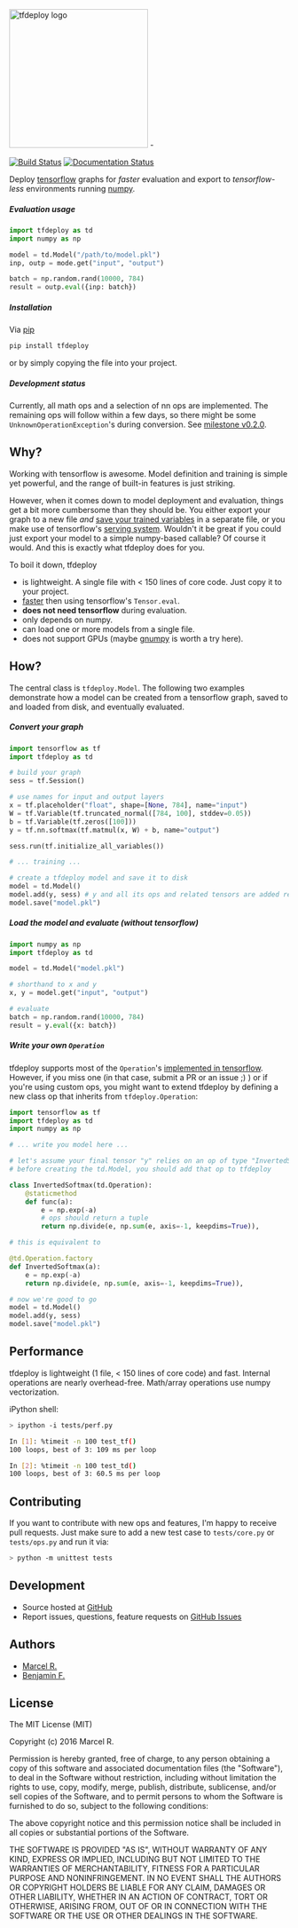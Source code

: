 <img src="https://raw.githubusercontent.com/riga/tfdeploy/master/logo.png" alt="tfdeploy logo" width="250"/>
-

[![Build Status](https://travis-ci.org/riga/tfdeploy.svg?branch=master)](https://travis-ci.org/riga/tfdeploy) [![Documentation Status](https://readthedocs.org/projects/tfdeploy/badge/?version=latest)](http://tfdeploy.readthedocs.org/en/latest/?badge=latest)

Deploy [tensorflow](https://www.tensorflow.org) graphs for *faster* evaluation and export to *tensorflow-less* environments running [numpy](http://www.numpy.org).


##### Evaluation usage

```python
import tfdeploy as td
import numpy as np

model = td.Model("/path/to/model.pkl")
inp, outp = mode.get("input", "output")

batch = np.random.rand(10000, 784)
result = outp.eval({inp: batch})
```


##### Installation

Via [pip](https://pypi.python.org/pypi/tfdeploy)

```bash
pip install tfdeploy
```

or by simply copying the file into your project.


##### Development status

Currently, all math ops and a selection of nn ops are implemented. The remaining ops will follow within a few days, so there might be some  ``UnknownOperationException``'s during conversion. See [milestone v0.2.0](https://github.com/riga/tfdeploy/milestones/v0.2.0). 


## Why?

Working with tensorflow is awesome. Model definition and training is simple yet powerful, and the range of built-in features is just striking.

However, when it comes down to model deployment and evaluation, things get a bit more cumbersome than they should be. You either export your graph to a new file *and* [save your trained variables](https://www.tensorflow.org/versions/master/how_tos/variables/index.html#saving-variables) in a separate file, or you make use of tensorflow's [serving system](https://www.tensorflow.org/versions/master/tutorials/tfserve/index.html). Wouldn't it be great if you could just export your model to a simple numpy-based callable? Of course it would. And this is exactly what tfdeploy does for you.

To boil it down, tfdeploy

- is lightweight. A single file with < 150 lines of core code. Just copy it to your project.
- [faster](#performance) then using tensorflow's ``Tensor.eval``.
- **does not need tensorflow** during evaluation.
- only depends on numpy.
- can load one or more models from a single file.
- does not support GPUs (maybe [gnumpy](http://www.cs.toronto.edu/~tijmen/gnumpy.html) is worth a try here).


## How?

The central class is ``tfdeploy.Model``. The following two examples demonstrate how a model can be created from a tensorflow graph, saved to and loaded from disk, and eventually evaluated.

##### Convert your graph

```python
import tensorflow as tf
import tfdeploy as td

# build your graph
sess = tf.Session()

# use names for input and output layers
x = tf.placeholder("float", shape=[None, 784], name="input")
W = tf.Variable(tf.truncated_normal([784, 100], stddev=0.05))
b = tf.Variable(tf.zeros([100]))
y = tf.nn.softmax(tf.matmul(x, W) + b, name="output")

sess.run(tf.initialize_all_variables())

# ... training ...

# create a tfdeploy model and save it to disk
model = td.Model()
model.add(y, sess) # y and all its ops and related tensors are added recursively
model.save("model.pkl")
```

##### Load the model and evaluate (without tensorflow)

```python
import numpy as np
import tfdeploy as td

model = td.Model("model.pkl")

# shorthand to x and y
x, y = model.get("input", "output")

# evaluate
batch = np.random.rand(10000, 784)
result = y.eval({x: batch})
```

##### Write your own ``Operation``

tfdeploy supports most of the ``Operation``'s [implemented in tensorflow](https://www.tensorflow.org/versions/master/api_docs/python/math_ops.html). However, if you miss one (in that case, submit a PR or an issue ;) ) or if you're using custom ops, you might want to extend tfdeploy by defining a new class op that inherits from ``tfdeploy.Operation``:

```python
import tensorflow as tf
import tfdeploy as td
import numpy as np

# ... write you model here ...

# let's assume your final tensor "y" relies on an op of type "InvertedSoftmax"
# before creating the td.Model, you should add that op to tfdeploy

class InvertedSoftmax(td.Operation):
    @staticmethod
    def func(a):
        e = np.exp(-a)
        # ops should return a tuple
        return np.divide(e, np.sum(e, axis=-1, keepdims=True)),

# this is equivalent to

@td.Operation.factory
def InvertedSoftmax(a):
    e = np.exp(-a)
    return np.divide(e, np.sum(e, axis=-1, keepdims=True)),

# now we're good to go
model = td.Model()
model.add(y, sess)
model.save("model.pkl")
```


## Performance

tfdeploy is lightweight (1 file, < 150 lines of core code) and fast. Internal operations are nearly overhead-free. Math/array operations use numpy vectorization.

iPython shell:

```bash
> ipython -i tests/perf.py

In [1]: %timeit -n 100 test_tf()
100 loops, best of 3: 109 ms per loop

In [2]: %timeit -n 100 test_td()
100 loops, best of 3: 60.5 ms per loop
```

## Contributing

If you want to contribute with new ops and features, I'm happy to receive pull requests. Just make sure to add a new test case to ``tests/core.py`` or ``tests/ops.py`` and run it via:

```bash
> python -m unittest tests
```


## Development

- Source hosted at [GitHub](https://github.com/riga/tfdeploy)
- Report issues, questions, feature requests on [GitHub Issues](https://github.com/riga/tfdeploy/issues)


## Authors

- [Marcel R.](https://github.com/riga)
- [Benjamin F.](https://github.com/bfis)


## License

The MIT License (MIT)

Copyright (c) 2016 Marcel R.

Permission is hereby granted, free of charge, to any person obtaining a copy
of this software and associated documentation files (the "Software"), to deal
in the Software without restriction, including without limitation the rights
to use, copy, modify, merge, publish, distribute, sublicense, and/or sell
copies of the Software, and to permit persons to whom the Software is
furnished to do so, subject to the following conditions:

The above copyright notice and this permission notice shall be included in all
copies or substantial portions of the Software.

THE SOFTWARE IS PROVIDED "AS IS", WITHOUT WARRANTY OF ANY KIND, EXPRESS OR
IMPLIED, INCLUDING BUT NOT LIMITED TO THE WARRANTIES OF MERCHANTABILITY,
FITNESS FOR A PARTICULAR PURPOSE AND NONINFRINGEMENT. IN NO EVENT SHALL THE
AUTHORS OR COPYRIGHT HOLDERS BE LIABLE FOR ANY CLAIM, DAMAGES OR OTHER
LIABILITY, WHETHER IN AN ACTION OF CONTRACT, TORT OR OTHERWISE, ARISING FROM,
OUT OF OR IN CONNECTION WITH THE SOFTWARE OR THE USE OR OTHER DEALINGS IN THE
SOFTWARE.
